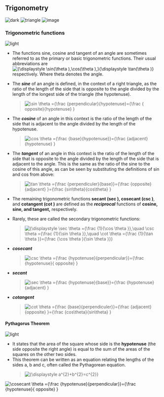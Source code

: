 
## Trigonometry
![dark](https://user-images.githubusercontent.com/12748752/132402918-976c6cc7-cc94-4267-9513-b3937504eb63.png)
![triangle](https://upload.wikimedia.org/wikipedia/commons/3/38/Perpendicular-Base-Hypotenuse_Right_Triangle.png)
![image](https://user-images.githubusercontent.com/12748752/133692865-43b655f5-b7d5-4aa6-9cd0-f30e08f79302.png)


### Trigonometric functions
![light](https://user-images.githubusercontent.com/12748752/132402912-1a2a215e-de2f-4536-b28e-e75197136af9.png)
* The functions sine, cosine and tangent of an angle are sometimes referred to as the primary or basic trigonometric functions. Their usual abbreviations are <img src="https://latex.codecogs.com/svg.image?{\displaystyle&space;\sin(\theta&space;),\cos(\theta&space;),}{\displaystyle&space;\tan(\theta&space;)}" title="{\displaystyle \sin(\theta ),\cos(\theta ),}{\displaystyle \tan(\theta )}" /> respectively. Where theta denotes the angle.

* The _**sine**_ of an angle is defined, in the context of a right triangle, as the ratio of the length of the side that is opposite to the angle divided by the length of the longest side of the triangle (the hypotenuse).
  >  <img src="https://latex.codecogs.com/svg.image?\sin&space;\theta&space;={\frac&space;{perpendicular}{hypotenuse}={\frac&space;{&space;opposite}{hypotenuse}&space;}" title="\sin \theta ={\frac {perpendicular}{hypotenuse}={\frac { opposite}{hypotenuse} }" />
 
* The _**cosine**_ of an angle in this context is the ratio of the length of the side that is adjacent to the angle divided by the length of the hypotenuse.
  > <img src="https://latex.codecogs.com/svg.image?\cos&space;\theta&space;={\frac&space;{base}{hypotenuse}}={\frac&space;{adjacent}{hypotenuse}&space;}" title="\cos \theta ={\frac {base}{hypotenuse}}={\frac {adjacent}{hypotenuse} }" />

* The _**tangent**_ of an angle in this context is the ratio of the length of the side that is opposite to the angle divided by the length of the side that is adjacent to the angle. This is the same as the ratio of the sine to the cosine of this angle, as can be seen by substituting the definitions of sin  and cos from above:
  > <img src="https://latex.codecogs.com/svg.image?\tan&space;\theta&space;={\frac&space;{perpendiculer}{base}}={\frac&space;{opposite}{adjacent}&space;}={\frac&space;{sin\theta}{cos\theta}&space;}" title="\tan \theta ={\frac {perpendiculer}{base}}={\frac {opposite}{adjacent} }={\frac {sin\theta}{cos\theta} }" />

* The remaining trigonometric functions **secant (sec ), cosecant (csc )**, and **cotangent (cot )** are defined as the _**reciprocal**_ functions of **cosine, sine, and tangent,** respectively.
* Rarely, these are called the secondary trigonometric functions:
  > <img src="https://latex.codecogs.com/svg.image?{\displaystyle&space;\sec&space;\theta&space;={\frac&space;{1}{\cos&space;\theta&space;}},\quad&space;\csc&space;\theta&space;={\frac&space;{1}{\sin&space;\theta&space;}},\quad&space;\cot&space;\theta&space;={\frac&space;{1}{\tan&space;\theta&space;}}={\frac&space;{\cos&space;\theta&space;}{\sin&space;\theta&space;}}}" title="{\displaystyle \sec \theta ={\frac {1}{\cos \theta }},\quad \csc \theta ={\frac {1}{\sin \theta }},\quad \cot \theta ={\frac {1}{\tan \theta }}={\frac {\cos \theta }{\sin \theta }}}" />

* _**cosecant**_
  > <img src="https://latex.codecogs.com/svg.image?\csc&space;\theta&space;={\frac&space;{hypotenuse}{perpendicular}}={\frac&space;{hypotenuse}{&space;opposite}&space;}" title="\csc \theta ={\frac {hypotenuse}{perpendicular}}={\frac {hypotenuse}{ opposite} }" />

* _**secant**_
  > <img src="https://latex.codecogs.com/svg.image?\sec&space;\theta&space;={\frac&space;{hypotenuse}{base}}={\frac&space;{hypotenuse}{adjacent}&space;}" title="\sec \theta ={\frac {hypotenuse}{base}}={\frac {hypotenuse}{adjacent} }" />

* _**cotangent**_
  > <img src="https://latex.codecogs.com/svg.image?\cot&space;\theta&space;={\frac&space;{base}{perpendiculer}}={\frac&space;{adjacent}{opposite}&space;}={\frac&space;{cos\theta}{sin\theta}&space;}" title="\cot \theta ={\frac {base}{perpendiculer}}={\frac {adjacent}{opposite} }={\frac {cos\theta}{sin\theta} }" />
  
#### Pythagorus Theorem
![light](https://user-images.githubusercontent.com/12748752/132402912-1a2a215e-de2f-4536-b28e-e75197136af9.png)

* It states that the area of the square whose side is the **hypotenuse** (the side opposite the right angle) is equal to the sum of the areas of the squares on the other two sides. 
* This theorem can be written as an equation relating the lengths of the sides a, b and c, often called the Pythagorean equation.
  > <img src="https://latex.codecogs.com/svg.image?{\displaystyle&space;a^{2}&plus;b^{2}=c^{2}}" title="{\displaystyle a^{2}+b^{2}=c^{2}}" />





<img src="https://latex.codecogs.com/svg.image?\cosecant&space;\theta&space;={\frac&space;{hypotenuse}{perpendicular}}={\frac&space;{hypotenuse}{&space;opposite}&space;}" title="\cosecant \theta ={\frac {hypotenuse}{perpendicular}}={\frac {hypotenuse}{ opposite} }" />







